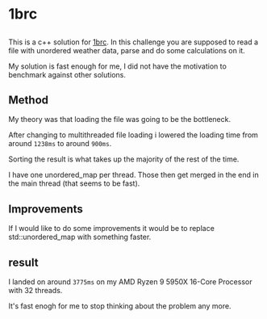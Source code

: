 # 1brc

## 

This is a c++ solution for
[1brc](https://github.com/gunnarmorling/1brc?tab=readme-ov-file). In this 
challenge you are supposed to read a file with unordered weather data, parse
and do some calculations on it.

My solution is fast enough for me, I did not have the motivation to benchmark
against other solutions.

## Method

My theory was that loading the file was going to be the bottleneck.

After changing to multithreaded file loading i lowered the loading time from around 
`1238ms` to around `900ms`.

Sorting the result is what takes up the majority of the rest of the time.

I have one unordered_map per thread. Those then get merged in the end in the main
thread (that seems to be fast).

## Improvements

If I would like to do some improvements it would be to replace std::unordered_map
with something faster.

## result

I landed on around `3775ms`
on my AMD Ryzen 9 5950X 16-Core Processor with 32 threads.

It's fast enogh for me to stop thinking about the problem any more.
